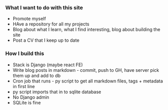 ### What I want to do with this site

* Promote myself
* HAve a repository for all my projects
* Blog about what I learn, what I find interesting, blog about building the site
* Post a CV that I keep up to date


### How I build this

* Stack is Django (maybe react FE)
* Write blog posts in markdown - commit, push to GH, have server pick them up and add to db
* Cron job that runs - py script to get all markdown files, tags + metadata in first line
* py script imports that in to sqlite database
* No Django admin
* SQLite is fine
